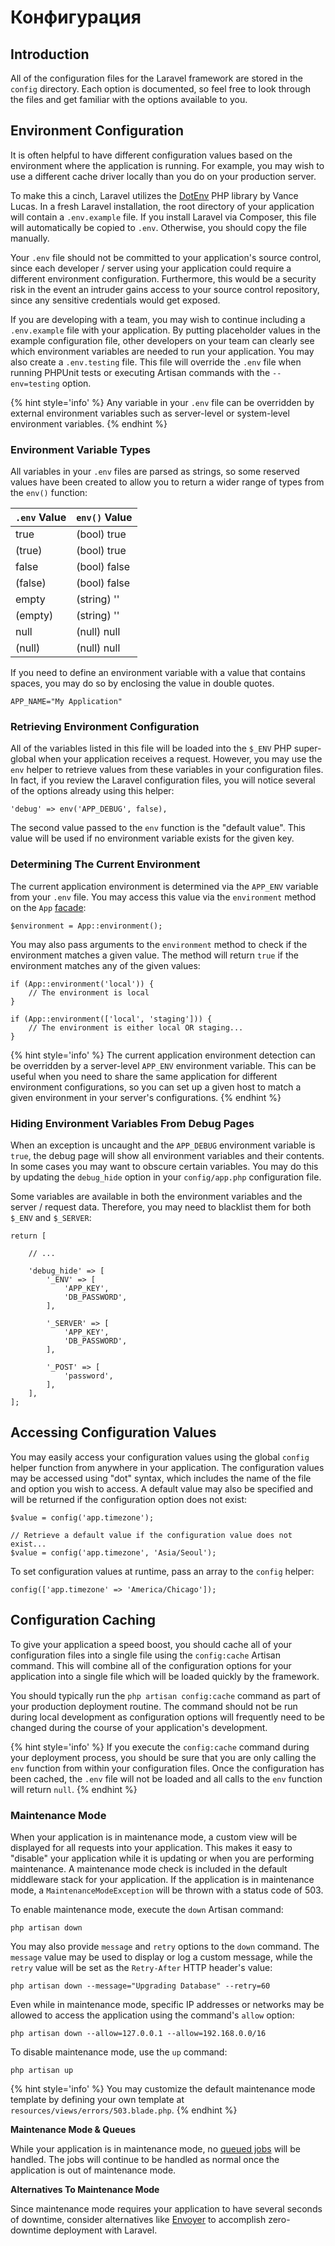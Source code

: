 # Конфигурация

## Introduction

All of the configuration files for the Laravel framework are stored in the `config` directory. Each option is documented, so feel free to look through the files and get familiar with the options available to you.

## Environment Configuration

It is often helpful to have different configuration values based on the environment where the application is running. For example, you may wish to use a different cache driver locally than you do on your production server.

To make this a cinch, Laravel utilizes the [DotEnv](https://github.com/vlucas/phpdotenv) PHP library by Vance Lucas. In a fresh Laravel installation, the root directory of your application will contain a `.env.example` file. If you install Laravel via Composer, this file will automatically be copied to `.env`. Otherwise, you should copy the file manually.

Your `.env` file should not be committed to your application's source control, since each developer / server using your application could require a different environment configuration. Furthermore, this would be a security risk in the event an intruder gains access to your source control repository, since any sensitive credentials would get exposed.

If you are developing with a team, you may wish to continue including a `.env.example` file with your application. By putting placeholder values in the example configuration file, other developers on your team can clearly see which environment variables are needed to run your application. You may also create a `.env.testing` file. This file will override the `.env` file when running PHPUnit tests or executing Artisan commands with the `--env=testing` option.

{% hint style='info' %}
Any variable in your `.env` file can be overridden by external environment variables such as server-level or system-level environment variables.
{% endhint %}

### Environment Variable Types

All variables in your `.env` files are parsed as strings, so some reserved values have been created to allow you to return a wider range of types from the `env()` function:

| `.env` Value | `env()` Value |
| :--- | :--- |
| true | \(bool\) true |
| \(true\) | \(bool\) true |
| false | \(bool\) false |
| \(false\) | \(bool\) false |
| empty | \(string\) '' |
| \(empty\) | \(string\) '' |
| null | \(null\) null |
| \(null\) | \(null\) null |

If you need to define an environment variable with a value that contains spaces, you may do so by enclosing the value in double quotes.

```text
APP_NAME="My Application"
```

### Retrieving Environment Configuration

All of the variables listed in this file will be loaded into the `$_ENV` PHP super-global when your application receives a request. However, you may use the `env` helper to retrieve values from these variables in your configuration files. In fact, if you review the Laravel configuration files, you will notice several of the options already using this helper:

```text
'debug' => env('APP_DEBUG', false),
```

The second value passed to the `env` function is the "default value". This value will be used if no environment variable exists for the given key.

### Determining The Current Environment

The current application environment is determined via the `APP_ENV` variable from your `.env` file. You may access this value via the `environment` method on the `App` [facade](https://laravel.com/docs/7.x/facades):

```text
$environment = App::environment();
```

You may also pass arguments to the `environment` method to check if the environment matches a given value. The method will return `true` if the environment matches any of the given values:

```text
if (App::environment('local')) {
    // The environment is local
}

if (App::environment(['local', 'staging'])) {
    // The environment is either local OR staging...
}
```

{% hint style='info' %}
The current application environment detection can be overridden by a server-level `APP_ENV` environment variable. This can be useful when you need to share the same application for different environment configurations, so you can set up a given host to match a given environment in your server's configurations.
{% endhint %}

### Hiding Environment Variables From Debug Pages

When an exception is uncaught and the `APP_DEBUG` environment variable is `true`, the debug page will show all environment variables and their contents. In some cases you may want to obscure certain variables. You may do this by updating the `debug_hide` option in your `config/app.php` configuration file.

Some variables are available in both the environment variables and the server / request data. Therefore, you may need to blacklist them for both `$_ENV` and `$_SERVER`:

```text
return [

    // ...

    'debug_hide' => [
        '_ENV' => [
            'APP_KEY',
            'DB_PASSWORD',
        ],

        '_SERVER' => [
            'APP_KEY',
            'DB_PASSWORD',
        ],

        '_POST' => [
            'password',
        ],
    ],
];
```

## Accessing Configuration Values

You may easily access your configuration values using the global `config` helper function from anywhere in your application. The configuration values may be accessed using "dot" syntax, which includes the name of the file and option you wish to access. A default value may also be specified and will be returned if the configuration option does not exist:

```text
$value = config('app.timezone');

// Retrieve a default value if the configuration value does not exist...
$value = config('app.timezone', 'Asia/Seoul');
```

To set configuration values at runtime, pass an array to the `config` helper:

```text
config(['app.timezone' => 'America/Chicago']);
```

## Configuration Caching

To give your application a speed boost, you should cache all of your configuration files into a single file using the `config:cache` Artisan command. This will combine all of the configuration options for your application into a single file which will be loaded quickly by the framework.

You should typically run the `php artisan config:cache` command as part of your production deployment routine. The command should not be run during local development as configuration options will frequently need to be changed during the course of your application's development.

{% hint style='info' %}
If you execute the `config:cache` command during your deployment process, you should be sure that you are only calling the `env` function from within your configuration files. Once the configuration has been cached, the `.env` file will not be loaded and all calls to the `env` function will return `null`.
{% endhint %}

### Maintenance Mode

When your application is in maintenance mode, a custom view will be displayed for all requests into your application. This makes it easy to "disable" your application while it is updating or when you are performing maintenance. A maintenance mode check is included in the default middleware stack for your application. If the application is in maintenance mode, a `MaintenanceModeException` will be thrown with a status code of 503.

To enable maintenance mode, execute the `down` Artisan command:

```text
php artisan down
```

You may also provide `message` and `retry` options to the `down` command. The `message` value may be used to display or log a custom message, while the `retry` value will be set as the `Retry-After` HTTP header's value:

```text
php artisan down --message="Upgrading Database" --retry=60
```

Even while in maintenance mode, specific IP addresses or networks may be allowed to access the application using the command's `allow` option:

```text
php artisan down --allow=127.0.0.1 --allow=192.168.0.0/16
```

To disable maintenance mode, use the `up` command:

```text
php artisan up
```

{% hint style='info' %}
You may customize the default maintenance mode template by defining your own template at `resources/views/errors/503.blade.php`.
{% endhint %}

**Maintenance Mode & Queues**

While your application is in maintenance mode, no [queued jobs](https://laravel.com/docs/7.x/queues) will be handled. The jobs will continue to be handled as normal once the application is out of maintenance mode.

**Alternatives To Maintenance Mode**

Since maintenance mode requires your application to have several seconds of downtime, consider alternatives like [Envoyer](https://envoyer.io/) to accomplish zero-downtime deployment with Laravel.

